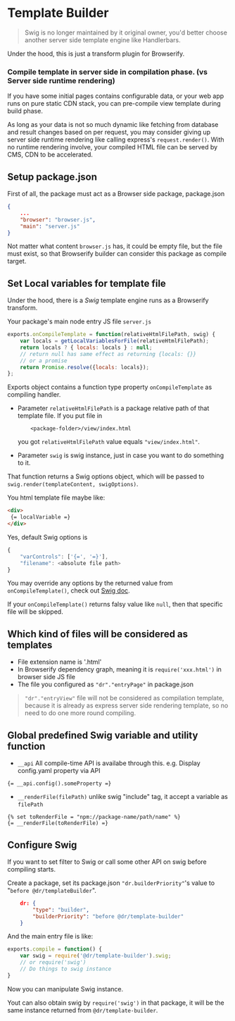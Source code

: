 Template Builder
=========
> Swig is no longer maintained by it original owner, you'd better choose another server side template engine like Handlerbars.

Under the hood, this is just a transform plugin for Browserify.


### Compile template in server side in compilation phase. (vs Server side runtime rendering)

If you have some initial pages contains configurable data, or your web app runs on pure static CDN stack, you can pre-compile view template during build phase.

As long as your data is not so much dynamic like fetching from database and result changes based on per request, you may consider giving up server side runtime rendering like calling express's  `request.render()`. With no runtime rendering
involve, your compiled HTML file can be served by CMS, CDN to be accelerated.

Setup package.json
-----------
First of all, the package must act as a Browser side package,
package.json
```json
{
	...
	"browser": "browser.js",
	"main": "server.js"
}
```
Not matter what content `browser.js` has, it could be empty file, but the file must exist,
so that Browserify builder can consider this package as compile target.

Set Local variables for template file
-----------
Under the hood, there is a *Swig* template engine runs as a Browserify transform.

Your package's main node entry JS file `server.js`
```javascript
exports.onCompileTemplate = function(relativeHtmlFilePath, swig) {
	var locals = getLocalVariablesForFile(relativeHtmlFilePath);
	return locals ? { locals: locals } : null;
	// return null has same effect as returning {locals: {}}
	// or a promise
	return Promise.resolve({locals: locals});
};
```
Exports object contains a function type property `onCompileTemplate` as compiling handler.

- Parameter `relativeHtmlFilePath` is a package relative path of that template file. If you put file in
	```
		<package-folder>/view/index.html
	```
	you got `relativeHtmlFilePath` value equals `"view/index.html"`.

- Parameter `swig` is swig instance, just in case you want to do something to it.

That function returns a Swig options object, which will be passed to `swig.render(templateContent, swigOptions)`.

You html template file maybe like:

```html
<div>
 {= localVariable =}
</div>
```
Yes, default Swig options is
```javascript
{
	"varControls": ['{=', '=}'],
	"filename": <absolute file path>
}
```
You may override any options by the returned value from `onCompileTemplate()`, check out [Swig doc](http://paularmstrong.github.io/swig/docs/api/#render).

If your `onCompileTemplate()` returns falsy value like `null`, then that specific file will be skipped.

## Which kind of files will be considered as templates
- File extension name is '.html'
- In Browserify dependency graph, meaning it is `require('xxx.html')` in browser side JS file
- The file you configured as `"dr"."entryPage"` in package.json
 > `"dr"."entryView"` file will not be considered as compilation template, because it is already as express server side rendering template, so no need to do one more round compiling.

Global predefined Swig variable and utility function
-----------
- `__api` All compile-time API is availabe through this.
e.g. Display config.yaml property via API
```
{= __api.config().someProperty =}
```
- `__renderFile(filePath)` unlike swig "include" tag, it accept a variable as `filePath`
```
{% set toRenderFile = "npm://package-name/path/name" %}
{= __renderFile(toRenderFile) =}
```

Configure Swig
-----------
If you want to set filter to Swig or call some other API on swig before compiling starts.

Create a package, set its package.json `"dr.builderPriority"`'s value to "`before @dr/templateBuilder`".

```json
	dr: {
		"type": "builder",
		"builderPriority": "before @dr/template-builder"
	}
```

And the main entry file is like:

```javascript
exports.compile = function() {
	var swig = require('@dr/template-builder').swig;
	// or require('swig')
	// Do things to swig instance
}
```
Now you can manipulate Swig instance.

Yout can also obtain swig by `require('swig')` in that package, it will be the same instance returned from `@dr/template-builder`.
